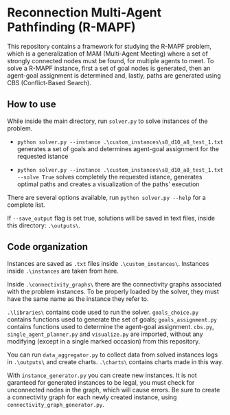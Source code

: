 # Reconnection Multi-Agent Pathfinding (R-MAPF)

This repository contains a framework for studying the R-MAPF problem, which is a generalization of MAM (Multi-Agent Meeting) where a set of strongly connected nodes must be found, for multiple agents to meet.
To solve a R-MAPF instance, first a set of goal nodes is generated, then an agent-goal assignment is determined and, lastly, paths are generated using CBS (Conflict-Based Search).

## How to use

While inside the main directory, run `solver.py` to solve instances of the problem.

* `python solver.py --instance .\custom_instances\s8_d10_a8_test_1.txt` generates a set of goals and determines agent-goal assignment for the requested istance

* `python solver.py --instance .\custom_instances\s8_d10_a8_test_1.txt --solve True` solves completely the requested istance, generates optimal paths and creates a visualization of the paths' execution

There are several options available, run `python solver.py --help` for a complete list.

If `--save_output` flag is set true, solutions will be saved in text files, inside this directory: `.\outputs\`.

## Code organization

Instances are saved as `.txt` files inside `.\custom_instances\`. Instances inside `.\instances` are taken from <a src="https://github.com/SvetaLadigin/robotics_mini_project">here</a>.

Inside `.\connectivity_graphs\` there are the connectivity graphs associated with the problem instances. To be properly loaded by the solver, they must have the same name as the instance they refer to.

`.\libraries\` contains code used to run the solver. `goals_choice.py` contains functions used to generate the set of goals; `goals_assignment.py` contains functions used to determine the agent-goal assignment.
`cbs.py`, `single_agent_planner.py` and `visualize.py` are imported, without any modifying (except in a single marked occasion) from <a src="https://github.com/SvetaLadigin/robotics_mini_project">this repository</a>.

You can run `data_aggregator.py` to collect data from solved instances logs in `.\outputs\` and create charts. `.\charts\` contains charts made in this way.

With `instance_generator.py` you can create new instances. It is not garanteed for generated instances to be legal, you must check for unconnected nodes in the graph, which will cause errors. Be sure to create a connectivity graph for each newly created instance, using `connectivity_graph_generator.py`.
